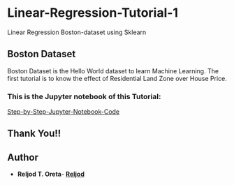 # Linear-Regression-Tutorial-1
Linear Regression Boston-dataset using Sklearn

## Boston Dataset
Boston Dataset is the Hello World dataset to learn Machine Learning.
The first tutorial is to know the effect of Residential Land Zone over House Price.

### This is the Jupyter notebook of this Tutorial:
[Step-by-Step-Jupyter-Notebook-Code](https://github.com/Reljod/Linear-Regression-Tutorial-1/blob/master/LinearRegressionBoston.ipynb)

## Thank You!!

## Author

* **Reljod T. Oreta**- [**Reljod**](https://github.com/Reljod)
